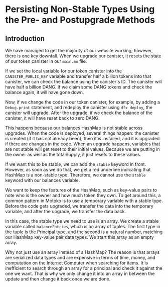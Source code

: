 # Persisting Non-Stable Types Using the Pre- and Postupgrade Methods

## Introduction

We have managed to get the majority of our website working; however, there is one key downfall. When we upgrade our canister, it resets the state of our token canister in our `main.mo` file.

If we set the local variable for our token canister into the `CANISTER_PUBLIC_KEY` variable and transfer half a billion tokens into that canister, we can check the balance using the canister's ID. The canister will have half a billion DANG. If we claim some DANG tokens and check the balance again, it will have gone down.

Now, if we change the code in our token canister, for example, by adding a `Debug.print` statement, and redeploy the canister using `dfx deploy`, the canister will upgrade. After the upgrade, if we check the balance of the canister, it will have reset back to zero DANG.

This happens because our balances HashMap is not stable across upgrades. When the code is deployed, several things happen: the canister is created (if it has not already been), then it is installed, and it is upgraded if there are changes in the code. When an upgrade happens, variables that are not stable will get reset to their initial values. Because we are putting in the owner as well as the totalSupply, it just resets to these values.

If we want this to be stable, we can add the `stable` keyword in front. However, as soon as we do that, we get a red underline indicating that HashMap is a non-stable type. Therefore, we cannot use the `stable` keyword with our balances variable.

We want to keep the features of the HashMap, such as key-value pairs to note who is the owner and how much token they own. To get around this, a common pattern in Motoko is to use a temporary variable with a stable type. Before the code gets upgraded, we transfer the data into the temporary variable, and after the upgrade, we transfer the data back.

In this case, the stable type we need to use is an array. We create a stable variable called `balanceEntries`, which is an array of tuples. The first type in the tuple is the Principal type, and the second is a natural number, matching our HashMap key-value pair data types. We start this array as an empty array.

Why not just use an array instead of a HashMap? The reason is that arrays are serialized data types and are expensive in terms of time, money, and computation on the Internet Computer when searching for items. It is inefficient to search through an array for a principal and check it against the one we want. That is why we only change it into an array in between the update and then change it back once we are done.

